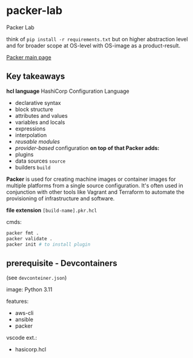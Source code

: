 # packer-lab
Packer Lab

think of `pip install -r requirements.txt` but on higher abstraction level and for broader scope at OS-level with OS-image as a product-result.

[Packer main page](https://developer.hashicorp.com/packer)

## Key takeaways

**hcl language**
HashiCorp Configuration Language
- declarative syntax
- block structure
- attributes and values
- variables and locals
- expressions
- interpolation
- *reusable modules*
- *provider-based* configuration
**on top of that Packer adds:**
- plugins
- data sources `source`
- builders `build`

**Packer** is used for creating machine images or container images for multiple platforms from a single source configuration. It's often used in conjunction with other tools like Vagrant and Terraform to automate the provisioning of infrastructure and software.

**file extension** `[build-name].pkr.hcl`


cmds:
```sh
packer fmt .
packer validate .
packer init # to install plugin
```

## prerequisite - Devcontainers
(see `devconteiner.json`)

image: Python 3.11

features:
- aws-cli
- ansible
- packer

vscode ext.:
- hasicorp.hcl